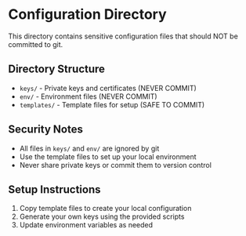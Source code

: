 # Configuration Directory

This directory contains sensitive configuration files that should NOT be committed to git.

## Directory Structure

- `keys/` - Private keys and certificates (NEVER COMMIT)
- `env/` - Environment files (NEVER COMMIT)
- `templates/` - Template files for setup (SAFE TO COMMIT)

## Security Notes

- All files in `keys/` and `env/` are ignored by git
- Use the template files to set up your local environment
- Never share private keys or commit them to version control

## Setup Instructions

1. Copy template files to create your local configuration
2. Generate your own keys using the provided scripts
3. Update environment variables as needed
